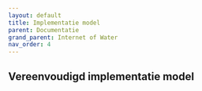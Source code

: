 ```yaml
---
layout: default
title: Implementatie model
parent: Documentatie
grand_parent: Internet of Water
nav_order: 4
---
```


## Vereenvoudigd implementatie model

